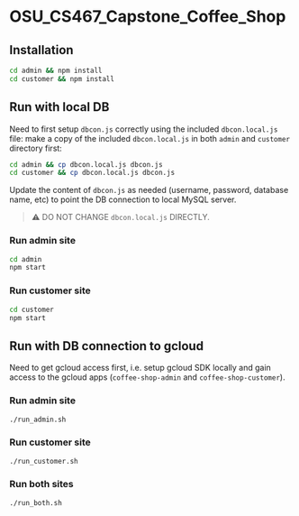 # OSU_CS467_Capstone_Coffee_Shop
## Installation
```bash
cd admin && npm install
cd customer && npm install
```
## Run with local DB
Need to first setup `dbcon.js` correctly using the included `dbcon.local.js` file:
make a copy of the included `dbcon.local.js` in both `admin` and `customer`
directory first:
```bash
cd admin && cp dbcon.local.js dbcon.js
cd customer && cp dbcon.local.js dbcon.js
```
Update the content of `dbcon.js` as needed (username, password, database name, etc) to point the DB connection to local MySQL 
server. 
> :warning: DO NOT CHANGE `dbcon.local.js` DIRECTLY.
### Run admin site
```bash
cd admin
npm start
```
### Run customer site
```bash
cd customer
npm start
```

## Run with DB connection to gcloud
Need to get gcloud access first, i.e. setup gcloud SDK locally and 
gain access to the gcloud apps (`coffee-shop-admin` and `coffee-shop-customer`).
### Run admin site
```bash
./run_admin.sh
```

### Run customer site
```bash
./run_customer.sh
```

### Run both sites
```bash
./run_both.sh
```
